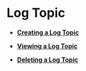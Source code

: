 # Log Topic<a name="lts_01_0018"></a>

-   **[Creating a Log Topic](creating-a-log-topic.md)**  

-   **[Viewing a Log Topic](viewing-a-log-topic.md)**  

-   **[Deleting a Log Topic](deleting-a-log-topic.md)**  


